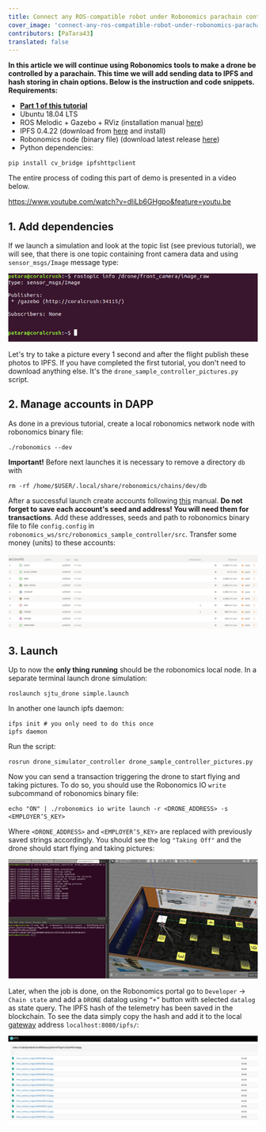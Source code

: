 ```yaml
---
title: Connect any ROS-compatible robot under Robonomics parachain control. Part 2, IPFS
cover_image: 'connect-any-ros-compatible-robot-under-robonomics-parachain-control-2-es.png' 
contributors: [PaTara43]
translated: false
---
```


**In this article we will continue using Robonomics tools to make a drone be controlled by a parachain. This time we will add sending data to IPFS and hash storing in chain options. Below is the instruction and code snippets. Requirements:**
- [**Part 1 of this tutorial**](/docs/connect-any-ros-compatible-robot-under-robonomics-parachain-control-1)
- Ubuntu 18.04 LTS
- ROS Melodic + Gazebo + RViz (installation manual [here](http://wiki.ros.org/melodic/Installation))
- IPFS 0.4.22 (download from [here](https://dist.ipfs.io/go-ipfs/v0.4.22/go-ipfs_v0.4.22_linux-386.tar.gz) and install)
- Robonomics node (binary file) (download latest release [here](https://github.com/airalab/robonomics/releases))
- Python dependencies:
```
pip install cv_bridge ipfshttpclient
```
The entire process of coding this part of demo is presented in a video below.

https://www.youtube.com/watch?v=dliLb6GHgpo&feature=youtu.be


## 1. Add dependencies
If we launch a simulation and look at the topic list (see previous tutorial), we will see, that there is one topic containing front camera data and using `sensor_msgs/Image` message type:

![front_camera](../images/drone-demo/front_camera.jpg "front_camera")

Let's try to take a picture every 1 second and after the flight publish these photos to IPFS. If you have completed the first tutorial, you don't need to download anything else. It's the `drone_sample_controller_pictures.py` script.
## 2. Manage accounts in DAPP
As done in a previous tutorial, create a local robonomics network node with robonomics binary file:
```
./robonomics --dev
```
**Important!** Before next launches it is necessary to remove a directory `db` with
```
rm -rf /home/$USER/.local/share/robonomics/chains/dev/db
```
After a successful launch create accounts following [this](/docs/create-account-in-dapp) manual. **Do not forget to save each account's seed and address! You will need them for transactions**. Add these addresses, seeds and path to robonomics binary file to file `config.config` in `robonomics_ws/src/robonomics_sample_controller/src`. Transfer some money (units) to these accounts:

![balances](../images/drone-demo/balances.jpg "balances")
## 3. Launch
Up to now the **only thing running** should be the robonomics local node. In a separate terminal launch drone simulation:
```
roslaunch sjtu_drone simple.launch
```
In another one launch ipfs daemon:
```
ifps init # you only need to do this once
ipfs daemon
```
Run the script:
```
rosrun drone_simulator_controller drone_sample_controller_pictures.py
```
Now you can send a transaction triggering the drone to start flying and taking pictures. To do so, you should use the Robonomics IO `write` subcommand of robonomics binary file:
```
echo "ON" | ./robonomics io write launch -r <DRONE_ADDRESS> -s <EMPLOYER’S_KEY>
```
Where `<DRONE_ADDRESS>`  and `<EMPLOYER’S_KEY>` are replaced with  previously saved strings accordingly.
You should see the log `"Taking Off"` and the drone should start flying and taking pictures:

![flying_picturing](../images/drone-demo/flying_picturing.jpg "flying_picturing")

Later, when the job is done, on the Robonomics portal go to `Developer` -> `Chain state` and add a `DRONE` datalog using `“+”` button with selected `datalog` as state query. The IPFS hash of the telemetry has been saved in the blockchain. To see the data simply copy the hash and add it to the local [gateway](https://gateway.ipfs.io/ipfs/QmeYYwD4y4DgVVdAzhT7wW5vrvmbKPQj8wcV2pAzjbj886/docs/getting-started/) address `localhost:8080/ipfs/`:

![Voila](../images/drone-demo/datalog.jpg "Voila")
